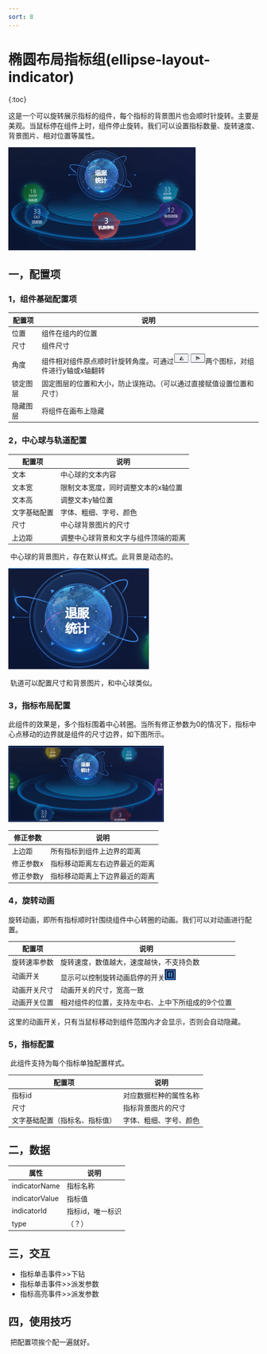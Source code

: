 ```yaml
---
sort: 8
---
```


# 椭圆布局指标组(ellipse-layout-indicator)

{:toc}

​		这是一个可以旋转展示指标的组件，每个指标的背景图片也会顺时针旋转。主要是美观。当鼠标停在组件上时，组件停止旋转。我们可以设置指标数量、旋转速度、背景图片、相对位置等属性。

![02](.\images-ellipse-layout-indicator\02.png)

## 一，配置项

### 1，组件基础配置项

| 配置项   | 说明                                                         |
| -------- | ------------------------------------------------------------ |
| 位置     | 组件在组内的位置                                             |
| 尺寸     | 组件尺寸                                                     |
| 角度     | 组件相对组件原点顺时针旋转角度。可通过<img src=".\images-ellipse-layout-indicator\01.png" alt="01" style="zoom:65%;" />两个图标，对组件进行y轴或x轴翻转 |
| 锁定图层 | 固定图层的位置和大小，防止误拖动。（可以通过直接赋值设置位置和尺寸） |
| 隐藏图层 | 将组件在画布上隐藏                                           |

### 2，中心球与轨道配置

| 配置项       | 说明                                 |
| ------------ | ------------------------------------ |
| 文本         | 中心球的文本内容                     |
| 文本宽       | 限制文本宽度，同时调整文本的x轴位置  |
| 文本高       | 调整文本y轴位置                      |
| 文字基础配置 | 字体、粗细、字号、颜色               |
| 尺寸         | 中心球背景图片的尺寸                 |
| 上边距       | 调整中心球背景和文字与组件顶端的距离 |

​		中心球的背景图片，存在默认样式。此背景是动态的。

![03](.\images-ellipse-layout-indicator\03.png)

​		轨道可以配置尺寸和背景图片，和中心球类似。

### 3，指标布局配置

​		此组件的效果是，多个指标围着中心转圈。当所有修正参数为0的情况下，指标中心点移动的边界就是组件的尺寸边界，如下图所示。

<img src=".\images-ellipse-layout-indicator\04.png" alt="04" style="zoom:38%;" />

| 修正参数  | 说明                           |
| --------- | ------------------------------ |
| 上边距    | 所有指标到组件上边界的距离     |
| 修正参数x | 指标移动距离左右边界最近的距离 |
| 修正参数y | 指标移动距离上下边界最近的距离 |

### 4，旋转动画

​		旋转动画，即所有指标顺时针围绕组件中心转圈的动画。我们可以对动画进行配置。

| 配置项       | 说明                                                         |
| ------------ | ------------------------------------------------------------ |
| 旋转速率参数 | 旋转速度，数值越大，速度越快，不支持负数                     |
| 动画开关     | 显示可以控制旋转动画启停的开关![05](.\images-ellipse-layout-indicator\05.png) |
| 动画开关尺寸 | 动画开关的尺寸，宽高一致                                     |
| 动画开关位置 | 相对组件的位置，支持左中右、上中下所组成的9个位置            |

​		这里的动画开关，只有当鼠标移动到组件范围内才会显示，否则会自动隐藏。

### 5，指标配置

​		此组件支持为每个指标单独配置样式。

| 配置项                         | 说明                   |
| ------------------------------ | ---------------------- |
| 指标id                         | 对应数据栏种的属性名称 |
| 尺寸                           | 指标背景图片的尺寸     |
| 文字基础配置（指标名、指标值） | 字体、粗细、字号、颜色 |

## 二，数据

| 属性           | 说明             |
| -------------- | ---------------- |
| indicatorName  | 指标名称         |
| indicatorValue | 指标值           |
| indicatorId    | 指标id，唯一标识 |
| type           | （？）           |

## 三，交互

- 指标单击事件>>下钻
- 指标单击事件>>派发参数
- 指标高亮事件>>派发参数

## 四，使用技巧

​		把配置项挨个配一遍就好。
